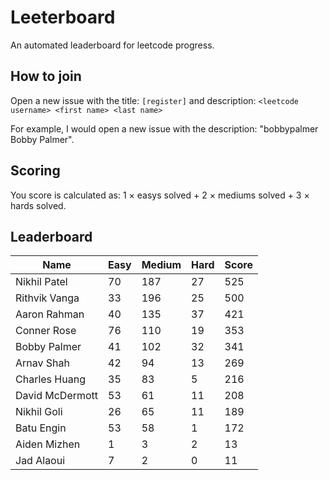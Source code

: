 # Leeterboard

An automated leaderboard for leetcode progress.

## How to join

Open a new issue with the title: `[register]` and description:
`<leetcode username> <first name> <last name>`

For example, I would open a new issue with the description: "bobbypalmer Bobby Palmer".

## Scoring

You score is calculated as:
1 $\times$ easys solved + 2 $\times$ mediums solved + 3 $\times$ hards solved.

## Leaderboard
| Name | Easy | Medium | Hard | Score |
| --- | --- | --- | --- | --- |
| Nikhil Patel | 70 | 187 | 27 | 525 |
| Rithvik Vanga | 33 | 196 | 25 | 500 |
| Aaron Rahman | 40 | 135 | 37 | 421 |
| Conner Rose | 76 | 110 | 19 | 353 |
| Bobby Palmer | 41 | 102 | 32 | 341 |
| Arnav Shah | 42 | 94 | 13 | 269 |
| Charles Huang | 35 | 83 | 5 | 216 |
| David McDermott | 53 | 61 | 11 | 208 |
| Nikhil Goli | 26 | 65 | 11 | 189 |
| Batu Engin | 53 | 58 | 1 | 172 |
| Aiden Mizhen | 1 | 3 | 2 | 13 |
| Jad Alaoui | 7 | 2 | 0 | 11 |
